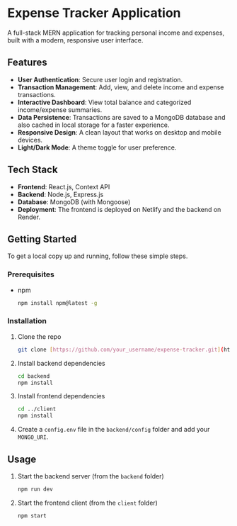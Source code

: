 # Expense Tracker Application

A full-stack MERN application for tracking personal income and expenses, built with a modern, responsive user interface.

## Features

-   **User Authentication**: Secure user login and registration.
-   **Transaction Management**: Add, view, and delete income and expense transactions.
-   **Interactive Dashboard**: View total balance and categorized income/expense summaries.
-   **Data Persistence**: Transactions are saved to a MongoDB database and also cached in local storage for a faster experience.
-   **Responsive Design**: A clean layout that works on desktop and mobile devices.
-   **Light/Dark Mode**: A theme toggle for user preference.

## Tech Stack

-   **Frontend**: React.js, Context API
-   **Backend**: Node.js, Express.js
-   **Database**: MongoDB (with Mongoose)
-   **Deployment**: The frontend is deployed on Netlify and the backend on Render.

## Getting Started

To get a local copy up and running, follow these simple steps.

### Prerequisites

-   npm
    ```sh
    npm install npm@latest -g
    ```

### Installation

1.  Clone the repo
    ```sh
    git clone [https://github.com/your_username/expense-tracker.git](https://github.com/your_username/expense-tracker.git)
    ```
2.  Install backend dependencies
    ```sh
    cd backend
    npm install
    ```
3.  Install frontend dependencies
    ```sh
    cd ../client
    npm install
    ```
4.  Create a `config.env` file in the `backend/config` folder and add your `MONGO_URI`.

## Usage

1.  Start the backend server (from the `backend` folder)
    ```sh
    npm run dev
    ```
2.  Start the frontend client (from the `client` folder)
    ```sh
    npm start
    ```